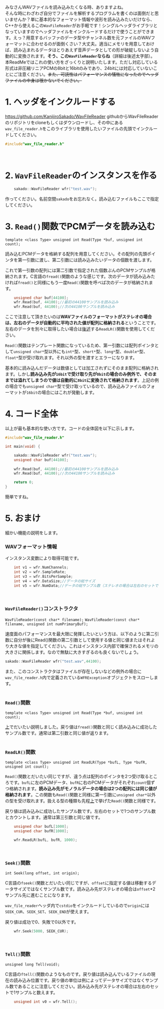 みなさんWAVファイルを読み込みたくなる時、ありますよね。<br>
そんな時にわざわざ自分でファイルを解析するプログラムを書くのは面倒だと思いませんか？単に基本的なフォーマット情報や波形を読み込みたいだけなら、C++から使えるこの`WavFileReader`がお手軽です！シングルヘッダライブラリとなっていますのでヘッダファイルをインクルードするだけで使うことができます。えっ？用意するバッファのデータ型やチャンネル数を元ファイルのWAVフォーマットに合わせるのが面倒くさい？大丈夫。適当にメモリを用意しておけば、読み込まれるデータはとりあえず音声データとしての形が破綻しないよう自動的に変換されます。**そう、この`WavFileReader`ならね**（詳細は後述太字部）。本ReadMeではこれの使い方をざっくりと説明いたします。ただし対応している形式は非圧縮リニアPCMの8bitと16bitのみであり、24bitには対応していないことにご注意ください。~~また、可読性はパフォーマンスの犠牲になったのでヘッダファイルの中身は覗かないでください。~~


# 1. ヘッダをインクルードする
https://github.com/KanijiroSakado/WavFileReader
githubからWavFileReaderのリポジトリをcloneもしくはダウンロードし、その中にある`wav_file_reader.h`をこのライブラリを使用したいファイルの先頭でインクルードしてください。

```C++
#include"wav_file_reader.h"
```
　　
# 2. `WavFileReader`のインスタンスを作る

```C++
	sakado::WavFileReader wfr("test.wav");
```
作ってください。名前空間`sakado`をお忘れなく。読み込むファイルもここで指定してください。
　　
# 3. `Read()`関数でPCMデータを読み込む
`template <class Type> unsigned int Read(Type *buf, unsigned int count);`  

読み込むPCMデータを格納する配列を用意してください。その配列の先頭ポインタを第一引数に渡し、第二引数には読み込みたいデータの個数を渡します。

これで第一引数の配列には第二引数で指定された個数ぶんのPCMサンプルが格納されます。C言語の`fread()`関数のような感じです。次のデータが読み込みたければ`fread()`と同様にもう一度`Read()`関数を呼べば次のデータが格納されます。

```C++
	unsigned char buf[44100];
	wfr.Read(buf, 44100);//最初の44100サンプルを読み込み
	wfr.Read(buf, 44100);//次の44100サンプルを読み込み
```

ここで注意して頂きたいのは**WAVファイルのフォーマットがステレオの場合は、左右のデータが自動的に平均された値が配列に格納される**ということです。左右のデータを別々に取得したい場合は[後述](#readlr関数)する`ReadLR()`関数を使用してください。

`Read()`関数はテンプレート関数になっているため、第一引数には配列ポインタとして`unsigned char*`型以外にも`int*`型、`short*`型、`long*`型、`double*`型、`float*`型が受け取れます。それ以外の型を渡すとエラーになります。

基本的に読み込んだデータは数値としては加工されずにそのまま配列に格納されます。しかし**読み込み先が`16bit`で受け取り先が`8bit`の場合のみ例外で、そのままでは溢れてしまうので値は自動的に`8bit`に変換されて格納されます**。上記の例の場合でも`unsigned char*`型で受け取っているので、読み込みファイルのフォーマットが`16bit`の場合にはこれが発動します。
　　
# 4. コード全体
以上が最も基本的な使い方です。コードの全体図を以下に示します。

```C++
#include"wav_file_reader.h"

int main(void) {

	sakado::WavFileReader wfr("test.wav");
	unsigned char buf[44100];
	
	wfr.Read(buf, 44100);//最初の44100サンプルを読み込み
	wfr.Read(buf, 44100);//次の44100サンプルを読み込み

	return 0;
}
```
簡単ですね。
　　
# 5. おまけ
細かい機能の説明をします。
<br/>

### __WAVフォーマット情報__

インスタンス変数により取得可能です。

```C++
	int v1 = wfr.NumChannels;
	int v2 = wfr.SampleRate;
	int v3 = wfr.BitsPerSample;
	int v4 = wfr.DataSize;//データの総サイズ
	int v5 = wfr.NumData;//データの総サンプル数（ステレオの場合は左右のセットで１つと数えます）
```
<br/>

### __`WavFileReader()`コンストラクタ__  
   
`WavFileReader(const char* filename);`
`WavFileReader(const char* filename, unsigned int numPrimaryBuf);`  

速度面のパフォーマンスを最大限に発揮したいという方は、以下のように第二引数に自分が後にRead()関数の第二引数として使用する値と同じ値またはそれより大きな値を指定してください。これはインスタンス内部で確保されるメモリの大きさに関係します。なので無駄に大きすぎるのも良くないでしょう。

```C++
sakado::WavFileReader wfr("test.wav",44100);
```
また、このコンストラクタはファイルが存在しないなどの例外の場合に`wav_file_reader.h`内で定義されている`WFRException`オブジェクトをスローします。  
<br/>  
  
### __`Read()`関数__
`template <class Type> unsigned int Read(Type *buf, unsigned int count);`  

[上](#3-read関数でpcmデータを読み込む)でだいたい説明しました。戻り値は`fread()`関数と同じく読み込みに成功したサンプル数です。通常は第二引数と同じ値が返ります。  
<br />  
  
### __`ReadLR()`関数__
`template <class Type> unsigned int ReadLR(Type *bufL, Type *bufR, unsigned int count);`  

`Read()`関数とだいたい同じですが、違う点は配列のポインタを2つ受け取るところです。`bufL`に左のPCMデータ、`bufR`に右のPCMデータがそれぞれ`count`個ずつ格納されます。**読み込み先がモノラルデータの場合は2つの配列には同じ値が格納されます**。この関数も`Read()`関数と同様に第一引数に`unsigned char*`以外の型を受け取れます。扱える型の種類も先程[上](#3-read関数でpcmデータを読み込む)で挙げた`Read()`関数と同様です。

戻り値は読み込みに成功したサンプル数です。左右のセットで1つのサンプル数とカウントします。通常は第三引数と同じ値です。

```C++
	unsigned char bufL[1000];
	unsigned char bufR[1000];

	wfr.ReadLR(bufL, bufR, 1000);
```
<br/>

### __`Seek()`関数__
`int Seek(long offset, int origin);`  

C言語の`fseek()`関数とだいたい同じですが、`offset`に指定する値は移動するデータサイズではなくサンプル数です。読み込み先がステレオの場合は`offset`*2サンプル先に進むことになります。

`wav_file_reader`ヘッダ内で`cstdio`をインクルードしているので`origin`には`SEEK_CUR`、`SEEK_SET`、`SEEK_END`が使えます。

戻り値は成功で0、失敗で0以外です。

```C++
	wfr.Seek(5000, SEEK_CUR);
```
<br/>

### __`Tell()`関数__
`unsigned long Tell(void);`  

C言語の`ftell()`関数のようなものです。戻り値は読み込んでいるファイルの現在の読み込み位置です。戻り値の単位は例によってデータサイズではなくサンプル数であることに注意してください。読み込み先がステレオの場合は左右のセットで1サンプルと数えます。

```C++
	unsigned int v0 = wfr.Tell();
```
